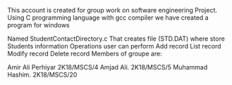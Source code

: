 This account is created for group work on software engineering Project.
Using C programming language with gcc compiler we have created a program for windows
 
Named StudentContactDirectory.c
That creates file (STD.DAT) where store Students information 
Operations user can perform 
Add record 
List record 
Modify record
Delete record 
Members of groupe are:


Amir Ali Perhiyar 2K18/MSCS/4
Amjad Ali.        2K18/MSCS/5
Muhammad Hashim.  2K18/MSCS/20

